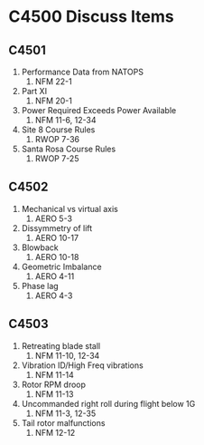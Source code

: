 # C4500 Discuss Items

## C4501

1. Performance Data from NATOPS
    1. NFM 22-1
1. Part XI
    1. NFM 20-1
1. Power Required Exceeds Power Available
    1. NFM 11-6, 12-34
1. Site 8 Course Rules
    1. RWOP 7-36
1. Santa Rosa Course Rules
    1. RWOP 7-25

## C4502

1. Mechanical vs virtual axis
    1. AERO 5-3
1. Dissymmetry of lift
    1. AERO 10-17
1. Blowback
    1. AERO 10-18
1. Geometric Imbalance
    1. AERO 4-11
1. Phase lag
    1. AERO 4-3

## C4503

1. Retreating blade stall
    1. NFM 11-10, 12-34
1. Vibration ID/High Freq vibrations
    1. NFM 11-14
1. Rotor RPM droop
    1. NFM 11-13
1. Uncommanded right roll during flight below 1G
    1. NFM 11-3, 12-35
1. Tail rotor malfunctions
    1. NFM 12-12
